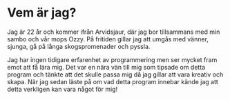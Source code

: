 # Vem är jag?

Jag är 22 år och kommer ifrån Arvidsjaur, där jag bor tillsammans med min sambo och vår mops Ozzy. 
På fritiden gillar jag att umgås med vänner, sjunga, gå på långa skogspromenader och pyssla. 

Jag har ingen tidigare erfarenhet av programmering men ser mycket fram emot att få lära mig. 
Det var en nära vän till mig som tipsade om detta program och tänkte att det skulle passa mig då jag gillar att vara kreativ och skapa. 
När jag sedan läste på om vad detta program innebar kände jag att detta verkligen kan vara något för mig!
